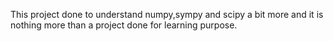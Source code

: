 This project done to understand numpy,sympy and scipy a bit more and it is nothing more than a project done for learning purpose.